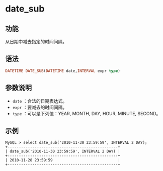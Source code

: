 # date_sub

## 功能

从日期中减去指定的时间间隔。

## 语法

```Haskell
DATETIME DATE_SUB(DATETIME date,INTERVAL expr type)
```

## 参数说明

* `date` ：合法的日期表达式。
* `expr` ：要减去的时间间隔。
* `type` ：可以是下列值：YEAR, MONTH, DAY, HOUR, MINUTE, SECOND。

## 示例

```Plain Text
MySQL > select date_sub('2010-11-30 23:59:59', INTERVAL 2 DAY);
+-------------------------------------------------+
| date_sub('2010-11-30 23:59:59', INTERVAL 2 DAY) |
+-------------------------------------------------+
| 2010-11-28 23:59:59                             |
+-------------------------------------------------+
```
